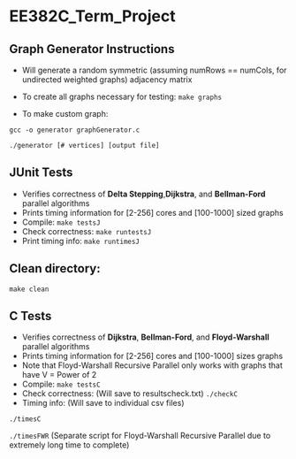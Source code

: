 # EE382C_Term_Project
## Graph Generator Instructions
- Will generate a random symmetric (assuming numRows == numCols, for undirected weighted graphs) adjacency matrix
- To create all graphs necessary for testing:
`make graphs`

- To make custom graph:

`gcc -o generator graphGenerator.c`

`./generator [# vertices] [output file]`

## JUnit Tests
- Verifies correctness of **Delta Stepping**,**Dijkstra**, and **Bellman-Ford** parallel algorithms
- Prints timing information for [2-256] cores and [100-1000] sized graphs
- Compile:
`make testsJ`
- Check correctness:
`make runtestsJ` 
- Print timing info:
`make runtimesJ`

## Clean directory:
`make clean`

## C Tests
- Verifies correctness of **Dijkstra**, **Bellman-Ford**, and **Floyd-Warshall** parallel algorithms
- Prints timing information for [2-256] cores and [100-1000] sizes graphs
- Note that Floyd-Warshall Recursive Parallel only works with graphs that have V = Power of 2
- Compile:
`make testsC`
- Check correctness: (Will save to resultscheck.txt)
`./checkC`
- Timing info: (Will save to individual csv files)

`./timesC`

`./timesFWR` (Separate script for Floyd-Warshall Recursive Parallel due to extremely long time to complete)

